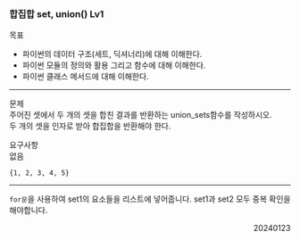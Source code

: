 ### 합집합 set, union() Lv1
목표  
- 파이썬의 데이터 구조(세트, 딕셔너리)에 대해 이해한다.
- 파이썬 모듈의 정의와 활용 그리고 함수에 대해 이해한다.
- 파이썬 클래스 메서드에 대해 이해한다.
---
문제  
주어진 셋에서 두 개의 셋을 합친 결과를 반환하는 union_sets함수를 작성하시오.  
두 개의 셋을 인자로 받아 합집합을 반환해야 한다.   

요구사항  
없음
```
{1, 2, 3, 4, 5}
```
---
`for문`을 사용하여 set1의 요소들을 리스트에 넣어줍니다. set1과 set2 모두 중복 확인을 해야합니다.
<div style="text-align: right">20240123</div>